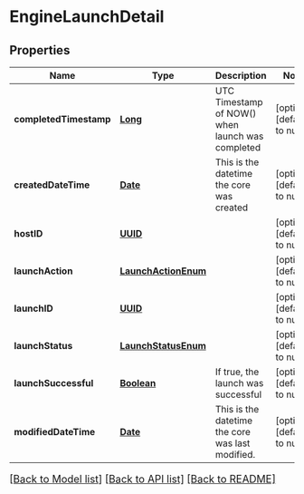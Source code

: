 # EngineLaunchDetail
## Properties

Name | Type | Description | Notes
------------ | ------------- | ------------- | -------------
**completedTimestamp** | [**Long**](long.md) | UTC Timestamp of NOW() when launch was completed | [optional] [default to null]
**createdDateTime** | [**Date**](DateTime.md) | This is the datetime the core was created | [optional] [default to null]
**hostID** | [**UUID**](UUID.md) |  | [optional] [default to null]
**launchAction** | [**LaunchActionEnum**](LaunchActionEnum.md) |  | [optional] [default to null]
**launchID** | [**UUID**](UUID.md) |  | [optional] [default to null]
**launchStatus** | [**LaunchStatusEnum**](LaunchStatusEnum.md) |  | [optional] [default to null]
**launchSuccessful** | [**Boolean**](boolean.md) | If true, the launch was successful | [optional] [default to null]
**modifiedDateTime** | [**Date**](DateTime.md) | This is the datetime the core was last modified. | [optional] [default to null]

[[Back to Model list]](../README.md#documentation-for-models) [[Back to API list]](../README.md#documentation-for-api-endpoints) [[Back to README]](../README.md)

<style>
     p, ul, ol, li { font-size: 18px !important;}
</style>

